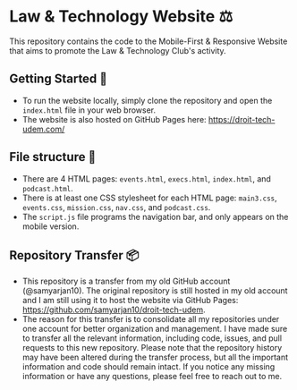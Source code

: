 # Law & Technology Website ⚖️

This repository contains the code to the Mobile-First & Responsive Website that aims to promote the Law & Technology Club's activity.

## Getting Started 🚀
* To run the website locally, simply clone the repository and open the `index.html` file in your web browser. 
* The website is also hosted on GitHub Pages here: https://droit-tech-udem.com/

## File structure 📁
* There are 4 HTML pages: `events.html`, `execs.html`, `index.html`, and `podcast.html`.
* There is at least one CSS stylesheet for each HTML page: `main3.css`, `events.css`, `mission.css`, `nav.css`, and `podcast.css`.
* The `script.js` file programs the navigation bar, and only appears on the mobile version.

## Repository Transfer 📦
* This repository is a transfer from my old GitHub account (@samyarjan10). The original repository is still hosted in my old account and I am still using it to host the website via GitHub Pages: https://github.com/samyarjan10/droit-tech-udem.
* The reason for this transfer is to consolidate all my repositories under one account for better organization and management. I have made sure to transfer all the relevant information, including code, issues, and pull requests to this new repository. Please note that the repository history may have been altered during the transfer process, but all the important information and code should remain intact. If you notice any missing information or have any questions, please feel free to reach out to me.
